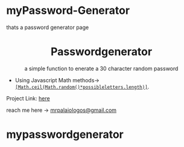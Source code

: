 # myPassword-Generator

thats a password generator page

  <h1 align="center">  Passwordgenerator</h1> 
  
 
 <p align="center">             a simple function to enerate a  30 character random password </p>

- Using Javascript Math methods-> [`[Math.ceil(Math.random()*possibleletters.length)]`](#code).

Project Link: [here](https://github.com/AngelosPa/passwordgenerator/blob/main/password.js)

reach me here -> mrpalaiologos@gmail.com

# mypasswordgenerator
